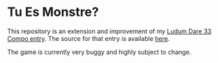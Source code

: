 Tu Es Monstre?
==================

This repository is an extension and improvement of my [Ludum Dare 33 Compo entry](http://ludumdare.com/compo/ludum-dare-33/?action=preview&uid=57780).
The source for that entry is available [here](https://github.com/jodizzle/monster-game).

The game is currently very buggy and highly subject to change.